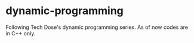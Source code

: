 # dynamic-programming
Following Tech Dose's dynamic programming series. As of now codes are in C++ only.
